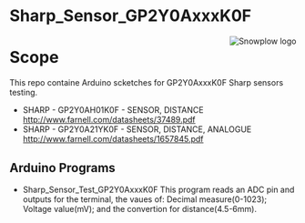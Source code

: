 Sharp_Sensor_GP2Y0AxxxK0F
=========================
<img src="https://d3i6fms1cm1j0i.cloudfront.net/github-wiki/images/snowplow-logo-large.png"
 alt="Snowplow logo" title="Snowplow" align="right" />
 
Scope
=====

This repo containe Arduino scketches for GP2Y0AxxxK0F Sharp sensors testing.
- SHARP - GP2Y0AH01K0F - SENSOR, DISTANCE
http://www.farnell.com/datasheets/37489.pdf
- SHARP - GP2Y0A21YK0F - SENSOR, DISTANCE, ANALOGUE
http://www.farnell.com/datasheets/1657845.pdf

Arduino Programs
----------------
- Sharp_Sensor_Test_GP2Y0AxxxK0F
This program reads an ADC pin and outputs for the terminal, the vaues of: Decimal measure(0-1023); Voltage value(mV); and the convertion for distance(4.5-6mm).


